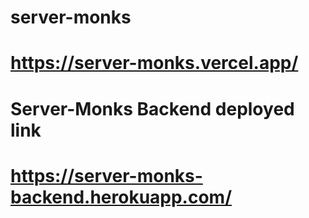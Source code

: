 # server-monks 
# https://server-monks.vercel.app/

# Server-Monks Backend deployed link
# https://server-monks-backend.herokuapp.com/

